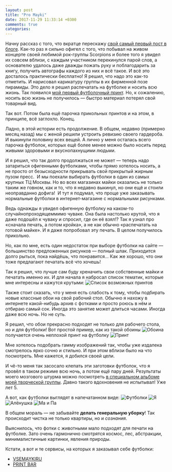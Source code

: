 ```yaml
---
layout: post
title: "Pro Mayki"
date: 2017-11-29 11:33:14 +0300
comments: true
categories:
---
```


Начну рассказ с того, что вкратце перескажу [свой самый первый пост в блоге](/blog/2012/04/25/vstriecha-s-zhivymi-scorpions/).
Как-то раз я сильно офигел с того, что побывал на живом концерте своей любимой рок-группы Scorpions и более того я увидел их совсем вблизи, с каждым участником перекинулся парой слов, а основателю удалось даже дважды пожать руку и поблагодарить за книгу, получить автографы каждого из них и всё такое.
И всё это досталось практически бесплатно!
Я решил, что надо это как-то отметить.
И нарисовал карикатуру группы в их фирменной позе пирамиды.
Это дело я решил распечатать на футболке и носить всю жизнь.
Так появился [мой первый футболочный принт](https://pp.userapi.com/c627321/v627321643/350b/lNhfe_ebFqw.jpg).
Но, к сожалению, носить всю жизнь не получилось — быстро материал потерял свой товарный вид.

Так вот. Потом была ещё парочка прикольных принтов и на этом, в принципе, всё заглохло. Конец.

<!-- more -->


Ладно, в этой истории есть продолжение.
В общем, недавно (примерно месяц назад) мы с женой решили устроить ревизию своего гардероба.
И выкинули половину всех вещей.
А лично у меня осталась всего парочка футболок, которых ещё более менее можно было носить перед живыми здоровыми и вкуснопахнущими людьми.

И я решил, что так долго продолжаться не может — теперь надо затариться офигенными футболками, чтобы прямо хотелось носить, а не просто от безысходности прикрывать свой прикрытый жирным пузом пресс. 
И мы поехали выбирать футболки в один из самых крупных ТЦ Москвы.
Но во всех магазинах майки оказались не только таким же говном, как и то, что я недавно выкинул, но они ещё и стоили неоправданно дофига! 
И тут я подумал, что проще уже заказывать нормальные футболки в интернет-магазине с нормальными рисунками.

Ведь однажды я увидел офигенную футболку на каком-то случайнопроходящеммимо чуваке.
Она была настолько крутой, что я даже подошёл к чуваку и спросил, где он её взял!?
Так я узнал про «сначала печать, а потом кройка», а не как обычно «распечатать на готовой майке».
И я даже попробовал эту печать.
В целом получилось прикольно.

Но, как по мне, есть один недостаток при выборе футболки на сайте — большинство предложенных рисунков — полный шлак.
Приходится долго рыться, пока найдёшь, что понравится…
Как же хорошо, что они тоже предлагают печатать всё что хочешь!

Так я решил, что лучше сам буду хреначить свои собственные майки и печатать именно их.
И для начала я набросал список тематик, которые мне интересны и кажутся крутыми:
![Список возможных принтов](https://pp.userapi.com/c840737/v840737210/2b3d2/CNHbL0pjWVA.jpg)

Также стоит сказать, что у меня есть слабость к тому, чтобы подбирать новые классные обои на свой рабочий стол.
Обычно я нахожу в интернете какой-нибудь архив с фотками и просто роюсь в нём и отбираю самый сок.
Иногда это занятие может длиться часами.
Иногда даже всю ночь.
Но не суть.

Я решил, что обои прекрасно подходят не только для рабочего стола, но и для футболки!
Вот простой пример, как из такой обоины
![Обоина](https://pp.userapi.com/c840325/v840325210/2d112/8z72YMvEQa8.jpg)
получается очень неплохой принт на футболку
![Принт](https://pp.userapi.com/c621515/v621515210/3b25b/15oHAjaeYmI.jpg)

Мне хотелось подобрать гамму изображений так, чтобы уже издалека смотрелось ярко сочно и стильно.
И при этом вблизи было на что посмотреть.
Мне кажется, я добился своей цели.

И чё-то меня так засосало клепать эти заготовки футболок, что я провёл в таком режиме всю ночь, а потом ещё пару дней.
Результаты моего мозгового штурма можно посмотреть [в специальном альбоме моей творческой группы](https://vk.com/album-94792100_216037232).
Давно такого вдохновения не испытывал!
Уже лет 5.

А вот, как футболки выглядят в напечатанном виде:
![Футболки](https://pp.userapi.com/c840325/v840325210/2d108/8G3LRjzs9Z8.jpg)
![Я](https://pp.userapi.com/c834103/v834103210/426d5/pyWm8hl6zIQ.jpg)
![Алёнушка](https://pp.userapi.com/c834103/v834103210/426cb/1VbXKtPbOvM.jpg)
![Ма и Па](https://pp.userapi.com/c834103/v834103210/426c1/TFf03o2UX3E.jpg)

В общем мораль — не забывайте __делать генеральную уборку__!
Так происходит чистка не только квартиры, но и _сознания_.

Выяснилось, что фотки с животными мало подходят для печати на футболке.
Зато очень гармонично смотрятся космос, лес, абстракции, минималистичные картинки, явления природы.

Кстати, а вот и те сервисы, на которых я заказывал себе футболки:

- [VSEMAYKIRU](https://www.vsemayki.ru/)
- [PRINT BAR](https://printbar.ru/)